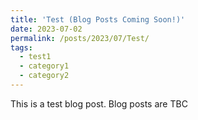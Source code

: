 ```yaml
---
title: 'Test (Blog Posts Coming Soon!)'
date: 2023-07-02
permalink: /posts/2023/07/Test/
tags:
  - test1
  - category1
  - category2
---
```


This is a test blog post. Blog posts are TBC